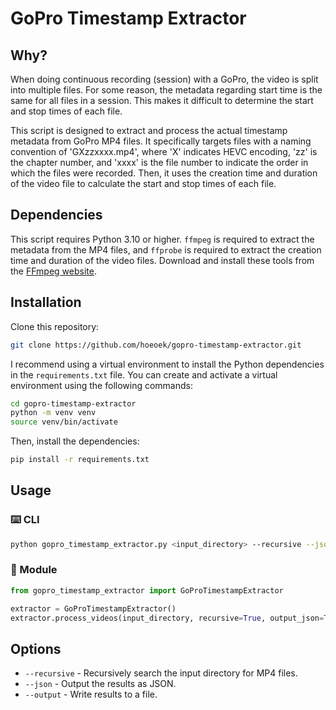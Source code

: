 # GoPro Timestamp Extractor

## Why?

When doing continuous recording (session) with a GoPro, the video is split into multiple files. For some reason, the metadata regarding start time is the same for all files in a session. This makes it difficult to determine the start and stop times of each file.

This script is designed to extract and process the actual timestamp metadata from GoPro MP4 files. It specifically targets files with a naming convention of 'GXzzxxxx.mp4', where 'X' indicates HEVC encoding, 'zz' is the chapter number, and 'xxxx' is the file number to indicate the order in which the files were recorded. Then, it uses the creation time and duration of the video file to calculate the start and stop times of each file.

## Dependencies

This script requires Python 3.10 or higher. `ffmpeg` is required to extract the metadata from the MP4 files, and `ffprobe` is required to extract the creation time and duration of the video files. Download and install these tools from the [FFmpeg website](https://ffmpeg.org/download.html).

## Installation

Clone this repository:

```sh
git clone https://github.com/hoeoek/gopro-timestamp-extractor.git
```

I recommend using a virtual environment to install the Python dependencies in the `requirements.txt` file. You can create and activate a virtual environment using the following commands:

```sh
cd gopro-timestamp-extractor
python -m venv venv
source venv/bin/activate
```

Then, install the dependencies:

```sh
pip install -r requirements.txt
```

## Usage

### ⌨️ CLI

```sh
python gopro_timestamp_extractor.py <input_directory> --recursive --json --output <filename>
```

### 🐍 Module

```python
from gopro_timestamp_extractor import GoProTimestampExtractor

extractor = GoProTimestampExtractor()
extractor.process_videos(input_directory, recursive=True, output_json=True, output_filename='output.json')
````

## Options

- `--recursive` - Recursively search the input directory for MP4 files.
- `--json` - Output the results as JSON.
- `--output` - Write results to a file.
